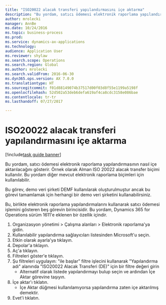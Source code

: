 ```yaml
--- 
title: "ISO20022 alacak transferi yapılandırmasını içe aktarma"
description: "Bu yordam, satıcı ödemesi elektronik raporlama yapılandırmasının nasıl içe aktarılacağını gösterir."
author: mrolecki
manager: AnnBe
ms.date: 10/24/2016
ms.topic: business-process
ms.prod: 
ms.service: dynamics-ax-applications
ms.technology: 
audience: Application User
ms.reviewer: shylaw
ms.search.scope: Operations
ms.search.region: Global
ms.author: mrolecki
ms.search.validFrom: 2016-06-30
ms.dyn365.ops.version: AX 7.0.0
ms.translationtype: HT
ms.sourcegitcommit: f01d88149074b37517d00f03d8f55e1199a5198f
ms.openlocfilehash: 52d502a53deb6defa619af4ca8cdc3158e086bae
ms.contentlocale: tr-tr
ms.lasthandoff: 07/27/2017

---
```

# <a name="import-iso20022-credit-transfer-configuration"></a>ISO20022 alacak transferi yapılandırmasını içe aktarma

[!include[task guide banner](../../includes/task-guide-banner.md)]

Bu yordam, satıcı ödemesi elektronik raporlama yapılandırmasının nasıl içe aktarılacağını gösterir. Örnek olarak Alman ISO 20022 alacak transfer biçimi kullanılır. Bu yordam diğer mevcut elektronik raporlama biçimleri için kullanılabilir. 

Bu görev, demo veri şirketi DEMF kullanılarak oluşturulmuştur ancak bu görevi tamamlamak için herhangi bir demo veri şirketini kullanabilirsiniz.

Bu, birlikte elektronik raporlama yapılandırmalarını kullanarak satıcı ödemesi işlemini gösteren beş görevin birincisidir. Bu yordam, Dynamics 365 for Operations sürüm 1611'e eklenen bir özellik içindir.

1. Organizasyon yönetimi > Çalışma alanları > Elektronik raporlama'ya gidin.
2. Kullanılabilir yapılandırma sağlayıcıları listesinden Microsoft'u seçin.
3. Etkin olarak ayarla'ya tıklayın.
4. Depolar'a tıklayın.
5. Aç'a tıklayın.
6. Filtreleri göster'e tıklayın.
7. Şu filtreleri uygulayın: "ile başlar" filtre işlecini kullanarak "Yapılandırma adı" alanında "ISO20022 Alacak Transferi (DE)" için bir filtre değeri girin
    * Alternatif olarak listede yapılandırmayı bulup seçin ve ardından İçe Aktar görevine taşıyın.  
8. İçe aktar'ı tıklatın.
    * İçe Aktar düğmesi kullanılamıyorsa yapılandırma zaten içe aktarılmış demektir.  
9. Evet'i tıklatın.


